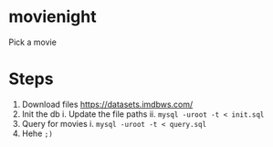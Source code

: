 # movienight

Pick a movie

# Steps

1. Download files https://datasets.imdbws.com/
2. Init the db
   i. Update the file paths
   ii. `mysql -uroot -t < init.sql`
3. Query for movies
   i. `mysql -uroot -t < query.sql`
4. Hehe `;)`
